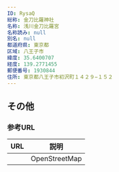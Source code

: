 ```yaml
---
ID: RysaQ
総称: 金刀比羅神社
名称: 浅川金刀比羅宮
名称読み: null
別名: null
都道府県: 東京都
区域: 八王子市
緯度: 35.6400707
経度: 139.2771455
郵便番号: 1930844
住所: 東京都八王子市初沢町１４２９−１５２
---
```


## その他

### 参考URL

| URL | 説明          |
| --- | ------------- |
|     | OpenStreetMap |
